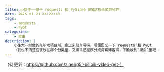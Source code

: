 ```yaml
---
title: 小帮手——基于 requests 和 PySide6 的B站视频爬取软件
date: 2025-01-21 23:22:43
tags: 
    - requests
    - PyQt
categories: 
    - 爬虫
description: |
    小生大一时做的陈年老项目啦，拿过来简单唠唠，顺便回忆一下 requests 和 PyQt
    （我也不清楚应该放在哪个分类里，又懒得把程序分成两篇博客讲，干脆放到“爬虫”里吧 💦）
---
```


（待更新：https://github.com/ziheng5/-bilibili-video-get-）